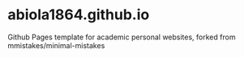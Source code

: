 # abiola1864.github.io
Github Pages template for academic personal websites, forked from mmistakes/minimal-mistakes
